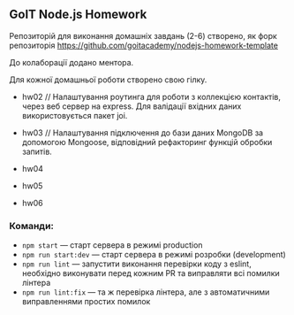 ## GoIT Node.js Homework

Репозиторій для виконання домашніх завдань (2-6) створено, як форк репозиторія https://github.com/goitacademy/nodejs-homework-template

До колаборації додано ментора.

Для кожної домашньої роботи створено свою гілку.

- hw02
  // Налаштування роутинга для роботи з коллекцією контактів, через веб сервер на express. Для валідації вхідних даних використовується пакет joi.

- hw03
  // Налаштування підключення до бази даних MongoDB за допомогою Mongoose, відповідний рефакторинг функцій обробки запитів.

- hw04
- hw05
- hw06

### Команди:

- `npm start` &mdash; старт сервера в режимі production
- `npm run start:dev` &mdash; старт сервера в режимі розробки (development)
- `npm run lint` &mdash; запустити виконання перевірки коду з eslint, необхідно виконувати перед кожним PR та виправляти всі помилки лінтера
- `npm run lint:fix` &mdash; та ж перевірка лінтера, але з автоматичними виправленнями простих помилок
